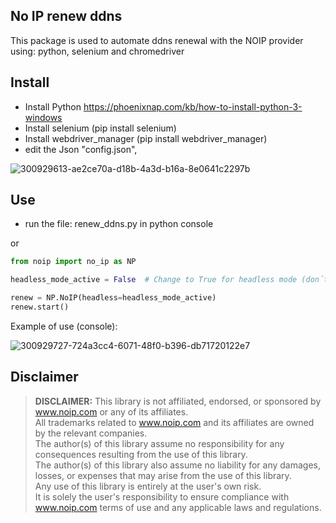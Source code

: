 ## No IP renew ddns
This package is used to automate ddns renewal with the NOIP provider using: python, selenium and chromedriver

## Install
- Install Python https://phoenixnap.com/kb/how-to-install-python-3-windows
- Install selenium (pip install selenium)
- Install webdriver_manager (pip install webdriver_manager)
- edit the Json "config.json", 

![300929613-ae2ce70a-d18b-4a3d-b16a-8e0641c2297b](https://github.com/RicardoAlegreMiranda/noip_renew_hostname_ddns/assets/40073353/55d0169a-0676-4ecd-aa04-f24239d13244)


## Use
- run the file: renew_ddns.py in python console

or 

```python
from noip import no_ip as NP

headless_mode_active = False  # Change to True for headless mode (don´t show chrome)

renew = NP.NoIP(headless=headless_mode_active)
renew.start()


```

Example of use (console):

![300929727-724a3cc4-6071-48f0-b396-db71720122e7](https://github.com/RicardoAlegreMiranda/noip_renew_hostname_ddns/assets/40073353/621afc5c-076a-467b-ab9f-bc3569469823)


## Disclaimer
> __DISCLAIMER:__ This library is not affiliated, endorsed, or sponsored by www.noip.com or any of its affiliates.  
> All trademarks related to www.noip.com and its affiliates are owned by the relevant companies.  
> The author(s) of this library assume no responsibility for any consequences resulting from the use of this library.  
> The author(s) of this library also assume no liability for any damages, losses, or expenses that may arise from the use of this library.  
> Any use of this library is entirely at the user's own risk.  
> It is solely the user's responsibility to ensure compliance with www.noip.com terms of use and any applicable laws 
> and regulations.  

